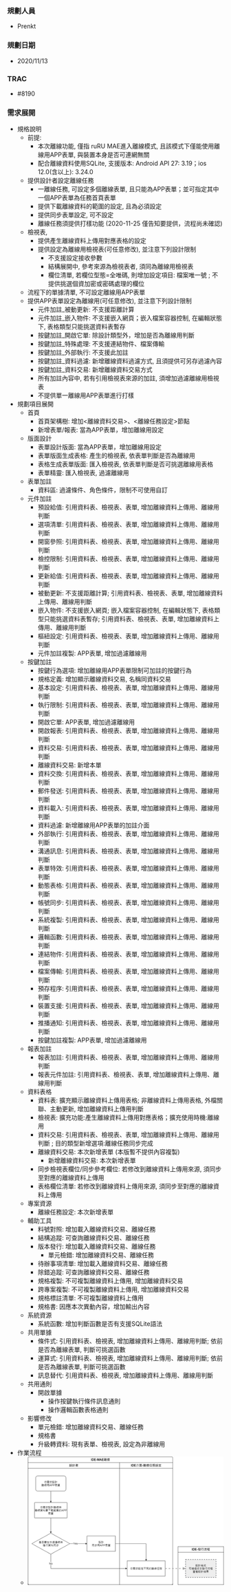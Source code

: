 ### <div id="user">規劃人員</div>
* Prenkt

### <div id="updatedate">規劃日期</div>
* 2020/11/13

### <div id="trac">TRAC</div>
* #8190

### <div id="requirement">需求展開</div>
* 規格說明
    * 前提:
        * 本次離線功能, 僅指 ruRU MAE進入離線模式, 且該模式下僅能使用離線用APP表單, 與裝置本身是否可連網無關
        * 配合離線資料使用SQLite, 支援版本: Android API 27: 3.19；ios 12.0(含以上): 3.24.0
    * 提供設計者設定離線任務
        * 一離線任務, 可設定多個離線表單, 且只能為APP表單；並可指定其中一個APP表單為任務首頁表單
        * 提供下載離線資料的範圍的設定, 且為必須設定
        * 提供同步表單設定, 可不設定
        * <ps>離線任務須提供打樣功能 (2020-11-25 僅告知要提供，流程尚未確認)</ps>
    * 檢視表,
        * 提供產生離線資料上傳用對應表格的設定
        * 提供設定為離線用檢視表(可任意修改), 並注意下列設計限制
            * 不支援設定接收參數
            * 結構展開中, 參考來源為檢視表者, 須同為離線用檢視表
            * 欄位清單, 若欄位型態=全唯碼, 則增加設定項目: 檔案唯一號 ; 不提供挑選個資加密或密碼處理的欄位
    * 流程下的單據清單, 不可設定離線用APP表單
    * 提供APP表單設定為離線用(可任意修改), 並注意下列設計限制
        * 元件加註_被動更新: 不支援距離計算
        * 元件加註_嵌入物件: 不支援嵌入網頁；嵌入檔案容器控制, 在編輯狀態下, 表格類型只能挑選資料表暫存
        * 按鍵加註_開啟它單: 除設計類型外，增加是否為離線用判斷
        * 按鍵加註_特殊處理: 不支援連結物件、檔案傳輸
        * 按鍵加註_外部執行: 不支援此加註
        * 按鍵加註_資料過濾: 新增離線資料過濾方式, 且須提供可另存過濾內容
        * 按鍵加註_資料交易: 新增離線資料交易方式
        * 所有加註內容中, 若有引用檢視表來源的加註, 須增加過濾離線用檢視表
        * 不提供單一離線用APP表單進行打樣
* 規劃項目展開
    * 首頁
        * 首頁架構樹: 增加<離線資料交易>、<離線任務設定>節點
        * 新增表單/報表: 當為APP表單，增加離線用設定
    * 版面設計
        * 表單設計版面: 當為APP表單，增加離線用設定
        * 表單版面生成表格: 產生的檢視表, 依表單判斷是否為離線用
        * 表格生成表單版面: 匯入檢視表, 依表單判斷是否可挑選離線用表格
        * 表單精靈: 匯入檢視表, 過濾離線用
    * 表單加註
        * 資料區: 過濾條件、角色條件，限制不可使用自訂
    * 元件加註
        * 預設給值: 引用資料表、檢視表、表單, 增加離線資料上傳用、離線用判斷
        * 選項清單: 引用資料表、檢視表、表單, 增加離線資料上傳用、離線用判斷
        * 開窗參照: 引用資料表、檢視表、表單, 增加離線資料上傳用、離線用判斷
        * 檢控限制: 引用資料表、檢視表、表單, 增加離線資料上傳用、離線用判斷
        * 更新給值: 引用資料表、檢視表、表單, 增加離線資料上傳用、離線用判斷
        * 被動更新: 不支援距離計算; 引用資料表、檢視表、表單, 增加離線資料上傳用、離線用判斷
        * 嵌入物件: 不支援嵌入網頁; 嵌入檔案容器控制, 在編輯狀態下, 表格類型只能挑選資料表暫存; 引用資料表、檢視表、表單, 增加離線資料上傳用、離線用判斷
        * 樞紐設定: 引用資料表、檢視表、表單, 增加離線資料上傳用、離線用判斷
        * 元件加註複製: APP表單, 增加過濾離線用
    * 按鍵加註
        * 按鍵行為選項: 增加離線用APP表單限制可加註的按鍵行為
        * 規格定義: 增加顯示離線資料交易, 名稱同資料交易
        * 基本設定: 引用資料表、檢視表、表單, 增加離線資料上傳用、離線用判斷
        * 執行限制: 引用資料表、檢視表、表單, 增加離線資料上傳用、離線用判斷
        * 開啟它單: APP表單, 增加過濾離線用
        * 開啟報表: 引用資料表、檢視表、表單, 增加離線資料上傳用、離線用判斷
        * 資料交易: 引用資料表、檢視表、表單, 增加離線資料上傳用、離線用判斷
        * 離線資料交易: 新增本單
        * 資料交換: 引用資料表、檢視表、表單, 增加離線資料上傳用、離線用判斷
        * 郵件發送: 引用資料表、檢視表、表單, 增加離線資料上傳用、離線用判斷
        * 資料載入: 引用資料表、檢視表、表單, 增加離線資料上傳用、離線用判斷
        * 資料過濾: 新增離線用APP表單的加註介面
        * 外部執行: 引用資料表、檢視表、表單, 增加離線資料上傳用、離線用判斷
        * 溝通訊息: 引用資料表、檢視表、表單, 增加離線資料上傳用、離線用判斷
        * 表單特效: 引用資料表、檢視表、表單, 增加離線資料上傳用、離線用判斷
        * 動態表格: 引用資料表、檢視表、表單, 增加離線資料上傳用、離線用判斷
        * 帳號同步: 引用資料表、檢視表、表單, 增加離線資料上傳用、離線用判斷
        * 系統複製: 引用資料表、檢視表、表單, 增加離線資料上傳用、離線用判斷
        * 邏輯函數: 引用資料表、檢視表、表單, 增加離線資料上傳用、離線用判斷
        * 連結物件: 引用資料表、檢視表、表單, 增加離線資料上傳用、離線用判斷
        * 檔案傳輸: 引用資料表、檢視表、表單, 增加離線資料上傳用、離線用判斷
        * 預存程序: 引用資料表、檢視表、表單, 增加離線資料上傳用、離線用判斷
        * 裝置支援: 引用資料表、檢視表、表單, 增加離線資料上傳用、離線用判斷
        * 推播通知: 引用資料表、檢視表、表單, 增加離線資料上傳用、離線用判斷
        * 按鍵加註複製: APP表單, 增加過濾離線用
    * 報表加註
        * 報表加註: 引用資料表、檢視表、表單, 增加離線資料上傳用、離線用判斷
        * 報表元件加註: 引用資料表、檢視表、表單, 增加離線資料上傳用、離線用判斷
    * 資料表格
        * 資料表: 擴充顯示離線資料上傳用表格; 非離線資料上傳用表格, 外檔關聯、主動更新, 增加離線資料上傳用判斷
        * 檢視表: 擴充功能:產生離線資料上傳用對應表格；擴充使用時機:離線用
        * 資料交易: 引用資料表、檢視表、表單, 增加離線資料上傳用、離線用判斷 ; 目的類型新增選項:離線任務同步完成
        * 離線資料交易: 本次新增表單 (本版暫不提供內容複製)
            * 新增離線資料交易: 本次新增表單
        * 同步檢視表欄位/同步參考欄位: 若修改到離線資料上傳用來源, 須同步至對應的離線資料上傳用
        * 表格欄位清單: 若修改到離線資料上傳用來源, 須同步至對應的離線資料上傳用
    * 專案資源
        * 離線任務設定: 本次新增表單
    * 輔助工具
        * 料號對照: 增加載入離線資料交易、離線任務
        * 結構追蹤: 可查詢離線資料交易、離線任務
        * 版本發行: 增加載入離線資料交易、離線任務
            * 單元檢錯: 增加離線資料交易、離線任務
        * 待辦事項清單: 增加載入離線資料交易、離線任務
        * 除錯追蹤: 可查詢離線資料交易、離線任務
        * 規格複製: 不可複製離線資料上傳用, 增加離線資料交易
        * 跨專案複製: 不可複製離線資料上傳用, 增加離線資料交易
        * 規格標註清單: 不可複製離線資料上傳用
        * 規格書: 因應本次異動內容，增加輸出內容
    * 系統資源
        * 系統函數: 增加判斷函數是否有支援SQLite語法
    * 共用單據
        * 條件式: 引用資料表、檢視表, 增加離線資料上傳用、離線用判斷; 依前是否為離線表單, 判斷可挑選函數
        * 運算式: 引用資料表、檢視表, 增加離線資料上傳用、離線用判斷; 依前是否為離線表單, 判斷可挑選函數
        * 訊息替代: 引用資料表、檢視表, 增加離線資料上傳用、離線用判斷
    * 共用通則
        * 開啟單據
            * 操作按鍵執行條件訊息通則
            * 操作邏輯函數表格通則
    * 影響修改
        * 單元檢錯: 增加離線資料交易、離線任務
        * 規格書
        * 升級轉資料: 現有表單、檢視表, 設定為非離線用
* 作業流程
    * ![pic][image_MAEOffline]

<!-- 圖片 -->
[image_MAEOffline]:attachment/MAEOffline.png
